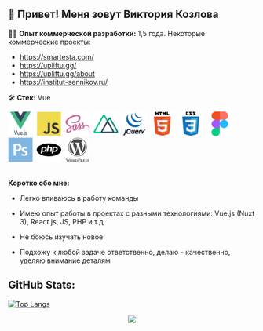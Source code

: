## 👋 Привет! Меня зовут Виктория Козлова

:woman_technologist: **Опыт коммерческой разработки:** 1,5 года.
Некоторые коммерческие проекты:
- https://smartesta.com/
- https://upliftu.gg/
- https://upliftu.gg/about
- https://institut-sennikov.ru/

:hammer_and_wrench: **Стек:** Vue
<div>
	<img src="https://github.com/devicons/devicon/blob/master/icons/vuejs/vuejs-original-wordmark.svg" title="vue" alt="vue" width="50" height="50"/>&nbsp;
<!-- 	<img src="https://github.com/devicons/devicon/blob/master/icons/react/react-original-wordmark.svg" title="react" alt="react" width="50" height="50"/>&nbsp; -->
	<img src="https://github.com/devicons/devicon/blob/master/icons/javascript/javascript-original.svg" title="js" alt="js" width="50" height="50"/>&nbsp;
	<img src="https://github.com/devicons/devicon/blob/master/icons/sass/sass-original.svg" title="sass" alt="sass" width="50" height="50"/>&nbsp;
	<img src="https://github.com/devicons/devicon/blob/master/icons/nuxtjs/nuxtjs-original.svg" title="nuxtJs" alt="nuxtJs" width="50" height="50"/>&nbsp;
	<img src="https://github.com/devicons/devicon/blob/master/icons/jquery/jquery-original-wordmark.svg" title="jQuery" alt="jQuery" width="50" height="50"/>&nbsp;
	<img src="https://github.com/devicons/devicon/blob/master/icons/html5/html5-original-wordmark.svg" title="html" alt="html5" width="50" height="50"/>&nbsp;
 	<img src="https://github.com/devicons/devicon/blob/master/icons/css3/css3-original-wordmark.svg" title="css" alt="css3" width="50" height="50"/>&nbsp;
	<img src="https://github.com/devicons/devicon/blob/master/icons/figma/figma-original.svg" title="figma" alt="figma" width="50" height="50"/>&nbsp;
	<img src="https://github.com/devicons/devicon/blob/master/icons/photoshop/photoshop-plain.svg" title="photoshop" alt="photoshop" width="50" height="50"/>&nbsp;
	<img src="https://github.com/devicons/devicon/blob/master/icons/php/php-plain.svg" title="php" alt="php" width="50" height="50"/>&nbsp;
  	<img src="https://github.com/devicons/devicon/blob/master/icons/wordpress/wordpress-plain-wordmark.svg" title="wordPress" alt="wordPress" width="50" height="50"/>&nbsp;
</div>&nbsp;


**Коротко обо мне:**

- Легко вливаюсь в работу команды 

- Имею опыт работы в проектах с разными технологиями: Vue.js (Nuxt 3), React.js, JS, PHP и т.д.

- Не боюсь изучать новое

- Подхожу к любой задаче ответственно, делаю - качественно, уделяю внимание деталям

## GitHub Stats:

[![Top Langs](https://github-readme-stats.vercel.app/api/top-langs/?username=vellutoco&layout=compact&theme=vision-friendly-dark)](https://github.com/anuraghazra/github-readme-stats)

<div id="header" align="center">
  <img src="https://media.giphy.com/media/M9gbBd9nbDrOTu1Mqx/giphy.gif" width="100"/>
</div>

<!--
<div id="badges">
  <a href="your-linkedin-URL">
    <img src="https://img.shields.io/badge/LinkedIn-blue?style=for-the-badge&logo=linkedin&logoColor=white" alt="LinkedIn Badge"/>
  </a>
  <a href="your-youtube-URL">
    <img src="https://img.shields.io/badge/YouTube-red?style=for-the-badge&logo=youtube&logoColor=white" alt="Youtube Badge"/>
  </a>
  <a href="your-twitter-URL">
    <img src="https://img.shields.io/badge/Twitter-blue?style=for-the-badge&logo=twitter&logoColor=white" alt="Twitter Badge"/>
  </a>
</div>
-->
<!--
**vellutoco/vellutoco** is a ✨ _special_ ✨ repository because its `README.md` (this file) appears on your GitHub profile.

Here are some ideas to get you started:

- 🔭 I’m currently working on ...
- 🌱 I’m currently learning ...
- 👯 I’m looking to collaborate on ...
- 🤔 I’m looking for help with ...
- 💬 Ask me about ...
- 📫 How to reach me: ...
- 😄 Pronouns: ...
- ⚡ Fun fact: ...
-->
